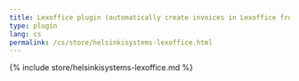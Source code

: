 ```yaml
---
title: Lexoffice plugin (automatically create invoices in Lexoffice from Kimai invoices)
type: plugin
lang: cs
permalink: /cs/store/helsinkisystems-lexoffice.html
---
```


{% include store/helsinkisystems-lexoffice.md %}